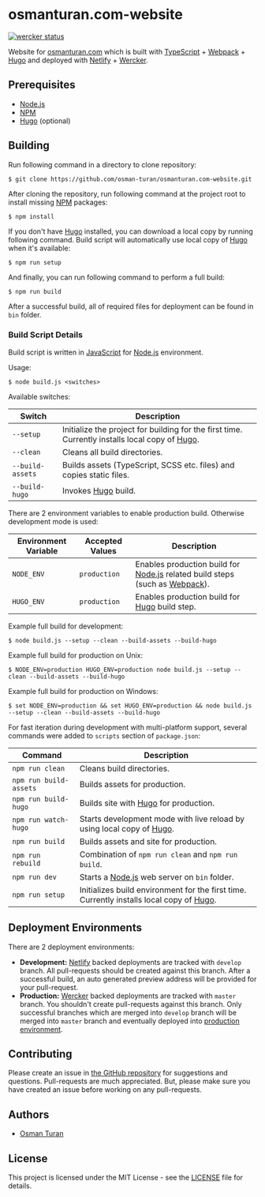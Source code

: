 # osmanturan.com-website

[![wercker status](https://app.wercker.com/status/6c4288f68ab606b409ead7303b951382/s/ "wercker status")](https://app.wercker.com/project/byKey/6c4288f68ab606b409ead7303b951382)

Website for [osmanturan.com](https://osmanturan.com) which is built with [TypeScript](https://www.typescriptlang.org/) + [Webpack](https://webpack.js.org/) + [Hugo](https://gohugo.io/) and deployed with [Netlify](https://www.netlify.com/) + [Wercker](https://app.wercker.com/).

## Prerequisites
- [Node.js](https://nodejs.org/)
- [NPM](https://npmjs.com/)
- [Hugo](https://gohugo.io/) (optional)

## Building

Run following command in a directory to clone repository:

```
$ git clone https://github.com/osman-turan/osmanturan.com-website.git
```

After cloning the repository, run following command at the project root to install missing [NPM](https://npmjs.com/) packages:

```
$ npm install
```

If you don't have [Hugo](https://gohugo.io/) installed, you can download a local copy by running following command. Build script will automatically use local copy of [Hugo](https://gohugo.io/) when it's available:

```
$ npm run setup
```

And finally, you can run following command to perform a full build:

```
$ npm run build
```

After a successful build, all of required files for deployment can be found in `bin` folder.

### Build Script Details
Build script is written in [JavaScript](https://en.wikipedia.org/wiki/JavaScript) for [Node.js](https://nodejs.org/) environment.

Usage:

```
$ node build.js <switches>
```

Available switches:

| Switch           | Description                                                                                                          |
|------------------|----------------------------------------------------------------------------------------------------------------------|
| `--setup`        | Initialize the project for building for the first time. Currently installs local copy of [Hugo](https://gohugo.io/). |
| `--clean`        | Cleans all build directories.                                                                                        |
| `--build-assets` | Builds assets (TypeScript, SCSS etc. files) and copies static files.                                                 |
| `--build-hugo`   | Invokes [Hugo](https://gohugo.io/) build.                                                                            |

There are 2 environment variables to enable production build. Otherwise development mode is used:

| Environment Variable | Accepted Values | Description                                                                                                                   |
|----------------------|-----------------|-------------------------------------------------------------------------------------------------------------------------------|
| `NODE_ENV`           | `production`    | Enables production build for [Node.js](https://nodejs.org/) related build steps (such as [Webpack](https://webpack.js.org/)). |
| `HUGO_ENV`           | `production`    | Enables production build for [Hugo](https://gohugo.io/) build step.                                                           |

Example full build for development:

```
$ node build.js --setup --clean --build-assets --build-hugo
```

Example full build for production on Unix:

```
$ NODE_ENV=production HUGO_ENV=production node build.js --setup --clean --build-assets --build-hugo
```

Example full build for production on Windows:

```
$ set NODE_ENV=production && set HUGO_ENV=production && node build.js --setup --clean --build-assets --build-hugo
```

For fast iteration during development with multi-platform support, several commands were added to `scripts` section of `package.json`:

| Command                | Description                                                                                                    |
|------------------------|----------------------------------------------------------------------------------------------------------------|
| `npm run clean`        | Cleans build directories.                                                                                      |
| `npm run build-assets` | Builds assets for production.                                                                                  |
| `npm run build-hugo`   | Builds site with [Hugo](https://gohugo.io/) for production.                                                    |
| `npm run watch-hugo`   | Starts development mode with live reload by using local copy of [Hugo](https://gohugo.io/).                    |
| `npm run build`        | Builds assets and site for production.                                                                         |
| `npm run rebuild`      | Combination of `npm run clean` and `npm run build`.                                                            |
| `npm run dev`          | Starts a [Node.js](https://nodejs.org/) web server on `bin` folder.                                            |
| `npm run setup`        | Initializes build environment for the first time. Currently installs local copy of [Hugo](https://gohugo.io/). |

## Deployment Environments

There are 2 deployment environments:

- **Development:** [Netlify](https://www.netlify.com/) backed deployments are tracked with `develop` branch. All pull-requests should be created against this branch. After a successful build, an auto generated preview address will be provided for your pull-request.
- **Production:** [Wercker](https://app.wercker.com/) backed deployments are tracked with `master` branch. You shouldn't create pull-requests against this branch. Only successful branches which are merged into `develop` branch will be merged into `master` branch and eventually deployed into [production environment](http://osmanturan.com/).

## Contributing

Please create an issue in [the GitHub repository](https://github.com/osman-turan/osmanturan.com-website) for suggestions and questions. Pull-requests are much appreciated. But, please make sure you have created an issue before working on any pull-requests.

## Authors

- [Osman Turan](https://osmanturan.com/)

## License

This project is licensed under the MIT License - see the [LICENSE](LICENSE) file for details.
